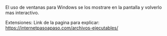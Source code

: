 El uso de ventanas para Windows se los mostrare en la pantalla y volverlo mas interactivo.

Extensiones:
Link de la pagina para explicar:
https://internetpasoapaso.com/archivos-ejecutables/

